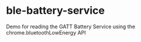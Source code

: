 ble-battery-service
===================

Demo for reading the GATT Battery Service using the chrome.bluetoothLowEnergy API
